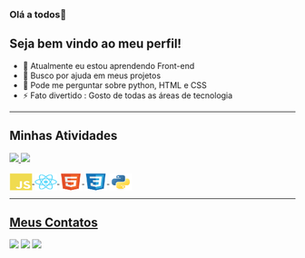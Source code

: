 ### Olá a todos👋
## Seja bem vindo ao meu perfil!

- 🌱 Atualmente eu estou aprendendo Front-end
- 🤔 Busco por ajuda em meus projetos
- 💬 Pode me perguntar sobre python, HTML e CSS
- ⚡ Fato divertido : Gosto de todas as áreas de tecnologia
<hr>

<div>
  <h2>Minhas Atividades</h2>
  <a href="https://github.com/FabricioJonatan">
  <img height="155em" src="https://github-readme-stats-eight-theta.vercel.app/api?username=FabricioJonatan&show_icons=true&theme=tokyonight&include_all_commits=true&count_private=true"/>
  <img height="155em" src="https://github-readme-stats-eight-theta.vercel.app/api/top-langs/?username=FabricioJonatan&layout=compact&langs_count=8&theme=tokyonight"/>
<div>
  
<div style="display: inline_block"><br>
  <img align="center" alt="Js" height="30" width="40" src="https://raw.githubusercontent.com/devicons/devicon/master/icons/javascript/javascript-plain.svg">
  <img align="center" alt="React" height="30" width="40" src="https://raw.githubusercontent.com/devicons/devicon/master/icons/react/react-original.svg">
  <img align="center" alt="HTML" height="30" width="40" src="https://raw.githubusercontent.com/devicons/devicon/master/icons/html5/html5-original.svg">
  <img align="center" alt="CSS" height="30" width="40" src="https://raw.githubusercontent.com/devicons/devicon/master/icons/css3/css3-original.svg">
  <img align="center" alt="Python" height="30" width="40" src="https://raw.githubusercontent.com/devicons/devicon/master/icons/python/python-original.svg">
</div>
<hr>

<div>
  <h2>Meus Contatos</h2>
  <a href = "mailto: fabricio10jonatan.m.n@gmail.com"><img src="https://img.shields.io/badge/-Gmail-%23EA4335?style=for-the-badge&logo=gmail&logoColor=white" target="_blank"></a>
  <a href="https://www.linkedin.com/in/fabricio-jonatan-martins-nascimento/" target="_blank"><img src="https://img.shields.io/badge/-LinkedIn-%230077B5?style=for-the-badge&logo=linkedin&logoColor=white" target="_blank"></a>
  <a href="https://wa.me/5585981195419?text=Prazer%2C+eu+me+chamo+Fabr%C3%ADcio+e+se+deseja+entrar+em+contato+comigo%2C+%C3%A9+s%C3%B3+chamar%21%21" target="_blank"><img src="https://img.shields.io/badge/WhatsApp-25D366?style=for-the-badge&logo=whatsapp&logoColor=white" target="_blank"></a>
</div>
